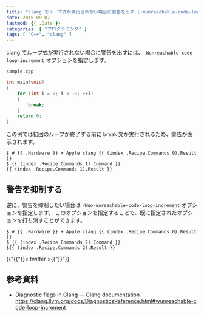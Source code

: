 ```yaml
---
title: "clang でループ式が実行されない場合に警告を出す (-Wunreachable-code-loop-increment)"
date: 2018-09-07
lastmod: {{ .Date }}
categories: [ "プログラミング" ]
tags: [ "C++", "clang" ]
---
```


clang でループ式が実行されない場合に警告を出すには、`-Wunreachable-code-loop-increment` オプションを指定します。

`sample.cpp`

```cpp
int main(void)
{
    for (int i = 0; i < 10; ++i)
    {
        break;
    }
    return 0;
}
```

この例では初回のループが終了する前に `break` 文が実行されるため、警告が表示されます。

```console
$ # {{ .Hardware }} + Apple clang {{ (index .Recipe.Commands 0).Result }}
$ {{ (index .Recipe.Commands 1).Command }}
{{ (index .Recipe.Commands 1).Result }}
```

## 警告を抑制する

逆に、警告を抑制したい場合は `-Wno-unreachable-code-loop-increment` オプションを指定します。
このオプションを指定することで、既に指定されたオプションを打ち消すことができます。

```console
$ # {{ .Hardware }} + Apple clang {{ (index .Recipe.Commands 0).Result }}
$ {{ (index .Recipe.Commands 2).Command }}
${{ (index .Recipe.Commands 2).Result }}
```

{{"{{"}}< twitter >{{"}}"}}

## 参考資料

- Diagnostic flags in Clang &#8212; Clang documentation<br />
  <span style="word-break: break-all;">
  https://clang.llvm.org/docs/DiagnosticsReference.html#wunreachable-code-loop-increment
  </span>

